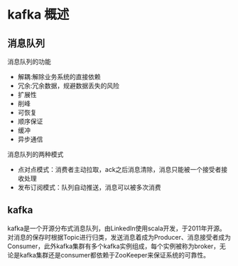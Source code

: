 # kafka 概述

## 消息队列

消息队列的功能

- 解耦:解除业务系统的直接依赖
- 冗余:冗余数据，规避数据丢失的风险
- 扩展性
- 削峰
- 可恢复
- 顺序保证
- 缓冲
- 异步通信

消息队列的两种模式

- 点对点模式：消费者主动拉取，ack之后消息清除，消息只能被一个接受者接收处理
- 发布订阅模式：队列自动推送，消息可以被多次消费

## kafka

kafka是一个开源分布式消息队列，由LinkedIn使用scala开发，于2011年开源。对消息的保存时根据Topic进行归类，发送消息着成为Producer、消息接受者成为Consumer，此外kafka集群有多个kafka实例组成，每个实例被称为broker，无论是kafka集群还是consumer都依赖于ZooKeeper来保证系统的可靠性。